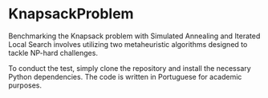 ﻿# KnapsackProblem

Benchmarking the Knapsack problem with Simulated Annealing and Iterated Local Search 
involves utilizing two metaheuristic algorithms designed to tackle NP-hard challenges.

To conduct the test, simply clone the repository and install the necessary Python dependencies. 
The code is written in Portuguese for academic purposes.
